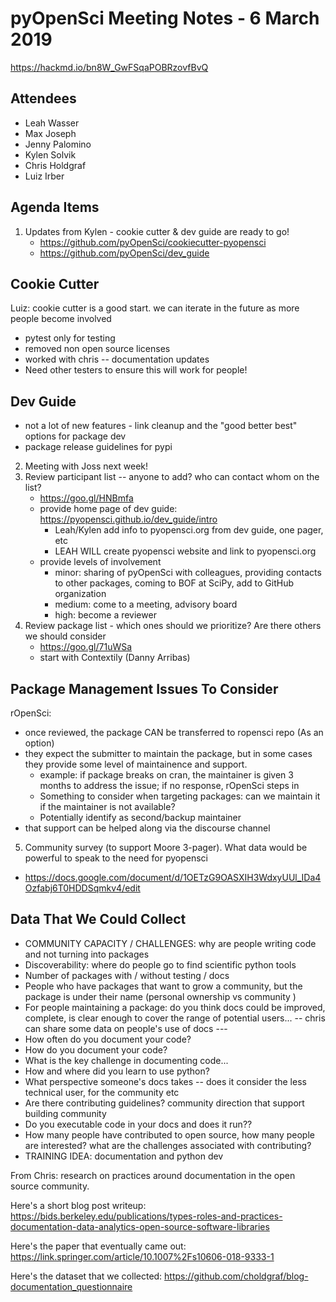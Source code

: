 # pyOpenSci Meeting Notes - 6 March 2019

https://hackmd.io/bn8W_GwFSqaPOBRzovfBvQ

## Attendees

* Leah Wasser
* Max Joseph
* Jenny Palomino
* Kylen Solvik
* Chris Holdgraf
* Luiz Irber


## Agenda Items


1. Updates from Kylen - cookie cutter & dev guide are ready to go!
    - https://github.com/pyOpenSci/cookiecutter-pyopensci
    - https://github.com/pyOpenSci/dev_guide

## Cookie Cutter

Luiz: cookie cutter is a good start. we can iterate in the future as more people become involved

* pytest only for testing
* removed non open source licenses
* worked with chris -- documentation updates
* Need other testers to ensure this will work for people!

## Dev Guide

* not a lot of new features - link cleanup and the "good better best" options for package dev
* package release guidelines for pypi

2. Meeting with Joss next week!
3. Review participant list -- anyone to add? who can contact whom on the list?
    - https://goo.gl/HNBmfa
    - provide home page of dev guide: https://pyopensci.github.io/dev_guide/intro
        - Leah/Kylen add info to pyopensci.org from dev guide, one pager, etc
        - LEAH WILL create pyopensci website and link to pyopensci.org
    - provide levels of involvement
        - minor: sharing of pyOpenSci with colleagues, providing contacts to other packages, coming to BOF at SciPy, add to GitHub organization
        - medium: come to a meeting, advisory board
        - high: become a reviewer
4. Review package list - which ones should we prioritize? Are there others we should consider
    - https://goo.gl/71uWSa
    - start with Contextily (Danny Arribas)

## Package Management Issues To Consider

rOpenSci:
* once reviewed, the package CAN be transferred to ropensci repo (As an option)
* they expect the submitter to maintain the package, but in some cases they provide some level of maintainence and support.
    * example: if package breaks on cran, the maintainer is given 3 months to address the issue; if no response, rOpenSci steps in
    * Something to consider when targeting packages: can we maintain it if the maintainer is not available?
    * Potentially identify as second/backup maintainer
* that support can be helped along via the discourse channel


5. Community survey (to support Moore 3-pager). What data would be powerful to speak to the need for pyopensci
 * https://docs.google.com/document/d/1OETzG9OASXIH3WdxyUUl_IDa4Ozfabj6T0HDDSqmkv4/edit

## Data That We Could Collect

* COMMUNITY CAPACITY / CHALLENGES: why are people writing code and not turning into packages
* Discoverability: where do people go to find scientific python tools
* Number of packages with / without testing / docs
* People who have packages that want to grow a community, but the package is under their name (personal ownership vs community )
* For people maintaining a package: do you think docs could be improved, complete, is clear enough to cover the range of potential users... -- chris can share some data on people's use of docs ---
* How often do you document your code?
* How do you document your code?
* What is the key challenge in documenting code...
* How and where did you learn to use python?
* What perspective someone's docs takes -- does it consider the less technical user, for the community etc
* Are there contributing guidelines? community direction that support building community
* Do you executable code in your docs and does it run??
* How many people have contributed to open source, how many people are interested? what are the challenges associated with contributing?
* TRAINING IDEA: documentation and python dev

From Chris: research on practices around documentation in the open source community.

Here's a short blog post writeup: https://bids.berkeley.edu/publications/types-roles-and-practices-documentation-data-analytics-open-source-software-libraries

Here's the paper that eventually came out: https://link.springer.com/article/10.1007%2Fs10606-018-9333-1

Here's the dataset that we collected: https://github.com/choldgraf/blog-documentation_questionnaire
